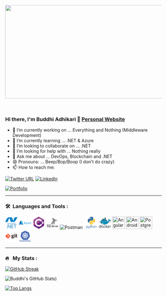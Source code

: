 <div align="center">
  <img src="https://media.giphy.com/media/VyPgFPD2QcQKI/giphy.gif" width="600" height="300"/>
</div>

<p align="center"><img src="https://komarev.com/ghpvc/?username=LordDraagonLive&style=flat-square&color=blue" alt=""></p>


### Hi there, I'm Buddhi Adhikari 👋 [Personal Website](https://www.infiniumdev.me/)

- 🔭 I’m currently working on ... Everything and Nothing (Middleware Development)
- 🌱 I’m currently learning ... .NET & Azure
- 👯 I’m looking to collaborate on ... .NET
- 🤔 I’m looking for help with ... Nothing really
- 💬 Ask me about ... DevOps, Blockchain and .NET
- 😄 Pronouns: ... Beep/Bop/Boop (I don't do crazy)
- 📫 How to reach me: 

[![Twitter URL](https://img.shields.io/twitter/url?color=skyblue&label=Twitter&logo=Twitter&style=for-the-badge&url=https%3A%2F%2Ftwitter.com%2Fbuddhiadikari2)](https://twitter.com/LordDraagon)
[![LinkedIn](https://img.shields.io/badge/-LINKEDIN-0077B5?style=for-the-badge&logo=linkedin&logoColor=white)](https://www.linkedin.com/in/buddhi-adhikari/)

[![Portfolio](https://img.shields.io/badge/Portfolio-skyblue?style=for-the-badge)](https://www.infiniumdev.me/)

---

### 🛠 &nbsp;Languages and Tools :

<p float="left">
  <img src="https://github.com/devicons/devicon/blob/master/icons/dot-net/dot-net-plain-wordmark.svg" title="DotNet" **alt="DotNet" width="40" height="40"/>
  <img src="https://github.com/devicons/devicon/blob/master/icons/azure/azure-original-wordmark.svg" title="Azure" **alt="Azure" width="40" height="40"/>
  <img src="https://github.com/devicons/devicon/blob/master/icons/csharp/csharp-original.svg" title="C#" **alt="C#" width="40" height="40"/>
  <img src="https://github.com/devicons/devicon/blob/master/icons/microsoftsqlserver/microsoftsqlserver-plain-wordmark.svg" title="Microsoft Sql Server" **alt="microsoftsqlserver" width="40" height="40"/>
  <img src="https://www.vectorlogo.zone/logos/getpostman/getpostman-icon.svg" title="Postman"  alt="Postman" width="40" height="40"/>&nbsp;
  <img src="https://github.com/devicons/devicon/blob/master/icons/python/python-original-wordmark.svg" title="Python" **alt="Python" width="40" height="40"/>
  <img src="https://github.com/devicons/devicon/blob/master/icons/docker/docker-original-wordmark.svg" title="Docker" **alt="Docker" width="40" height="40"/>
  <img src="https://angular.io/assets/images/logos/angular/angular.svg" title="Angular" **alt="Angular" width="40" height="40"/>
  <img src="https://developer.android.com/images/brand/Android_Robot.png" title="Android" **alt="Android" width="40" height="40"/>
  <img src="https://www.postgresql.org/media/img/about/press/elephant.png" title="PostgreSQL" **alt="PostgreSQL" width="40" height="40"/>
  <img src="https://github.com/devicons/devicon/blob/master/icons/git/git-original-wordmark.svg" title="Git" **alt="Git" width="40" height="40"/>
  <img src="https://github.com/devicons/devicon/blob/master/icons/kubernetes/kubernetes-plain-wordmark.svg" title="Kubernetes" **alt="Kubernetes" width="40" height="40"/>
</p>  

---

### 🔥 &nbsp; My Stats :

[![GitHub Streak](http://github-readme-streak-stats.herokuapp.com?user=LordDraagonLive&theme=dark&background=000000)](https://git.io/streak-stats)

![Buddhi's GitHub Stats](https://github-readme-stats.vercel.app/api?username=LordDraagonLive&show_icons=true&theme=dark))

[![Top Langs](https://github-readme-stats.vercel.app/api/top-langs/?username=LordDraagonLive&layout=compact&theme=vision-friendly-dark)](https://github.com/anuraghazra/github-readme-stats)
